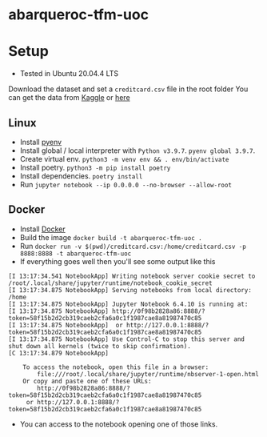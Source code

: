 # abarqueroc-tfm-uoc

# Setup
* Tested in Ubuntu 20.04.4 LTS

Download the dataset and set a `creditcard.csv` file in the root folder
You can get the data from [Kaggle](https://www.kaggle.com/datasets/mlg-ulb/creditcardfraud) or [here](https://drive.google.com/file/d/1MnfwX8llIoQSH99-DuXC7wIDAr6y7eeo/view?usp=sharing)

## Linux 

* Install [pyenv](https://github.com/pyenv/pyenv)
* Install global / local interpreter with `Python v3.9.7`. `pyenv global 3.9.7`.
* Create virtual env. `python3 -m venv env && . env/bin/activate`
* Install poetry. `python3 -m pip install poetry`
* Install dependencies. `poetry install`
* Run `jupyter notebook --ip 0.0.0.0 --no-browser --allow-root`

## Docker
* Install [Docker](https://docs.docker.com/engine/install/ubuntu/)
* Build the image `docker build -t abarqueroc-tfm-uoc .`
* Run `docker run -v $(pwd)/creditcard.csv:/home/creditcard.csv -p 8888:8888 -t abarqueroc-tfm-uoc`
* If everything goes well then you'll see some output like this
```
[I 13:17:34.541 NotebookApp] Writing notebook server cookie secret to /root/.local/share/jupyter/runtime/notebook_cookie_secret
[I 13:17:34.875 NotebookApp] Serving notebooks from local directory: /home
[I 13:17:34.875 NotebookApp] Jupyter Notebook 6.4.10 is running at:
[I 13:17:34.875 NotebookApp] http://0f98b2828a86:8888/?token=58f15b2d2cb319caeb2cfa6a0c1f1987cae8a81987470c85
[I 13:17:34.875 NotebookApp]  or http://127.0.0.1:8888/?token=58f15b2d2cb319caeb2cfa6a0c1f1987cae8a81987470c85
[I 13:17:34.875 NotebookApp] Use Control-C to stop this server and shut down all kernels (twice to skip confirmation).
[C 13:17:34.879 NotebookApp] 
    
    To access the notebook, open this file in a browser:
        file:///root/.local/share/jupyter/runtime/nbserver-1-open.html
    Or copy and paste one of these URLs:
        http://0f98b2828a86:8888/?token=58f15b2d2cb319caeb2cfa6a0c1f1987cae8a81987470c85
     or http://127.0.0.1:8888/?token=58f15b2d2cb319caeb2cfa6a0c1f1987cae8a81987470c85
```
* You can access to the notebook opening one of those links.
